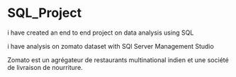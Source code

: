 # SQL_Project
i have created an end to end project on data analysis using SQL 

i have analysis on zomato dataset with SQl Server Management Studio


Zomato est un agrégateur de restaurants multinational indien et une société de livraison de nourriture.
